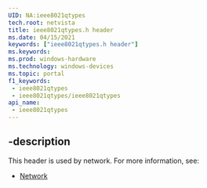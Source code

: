 ```yaml
---
UID: NA:ieee8021qtypes
tech.root: netvista
title: ieee8021qtypes.h header
ms.date: 04/15/2021
keywords: ["ieee8021qtypes.h header"]
ms.keywords: 
ms.prod: windows-hardware
ms.technology: windows-devices
ms.topic: portal
f1_keywords:
 - ieee8021qtypes
 - ieee8021qtypes/ieee8021qtypes
api_name:
 - ieee8021qtypes
---
```



## -description

This header is used by network. For more information, see:

- [Network](../_netvista/index.md)
